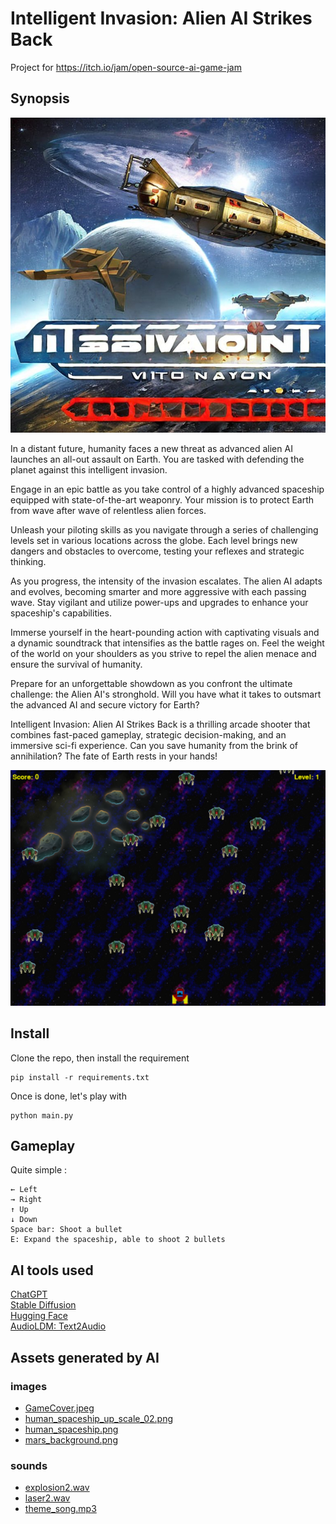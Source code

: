 # Intelligent Invasion: Alien AI Strikes Back
Project for https://itch.io/jam/open-source-ai-game-jam

## Synopsis 
![GameCover](images/GameCover.jpeg)

In a distant future, humanity faces a new threat as advanced alien AI launches an all-out assault on Earth. You are tasked with defending the planet against this intelligent invasion.

Engage in an epic battle as you take control of a highly advanced spaceship equipped with state-of-the-art weaponry. Your mission is to protect Earth from wave after wave of relentless alien forces.

Unleash your piloting skills as you navigate through a series of challenging levels set in various locations across the globe. Each level brings new dangers and obstacles to overcome, testing your reflexes and strategic thinking.

As you progress, the intensity of the invasion escalates. The alien AI adapts and evolves, becoming smarter and more aggressive with each passing wave. Stay vigilant and utilize power-ups and upgrades to enhance your spaceship's capabilities.

Immerse yourself in the heart-pounding action with captivating visuals and a dynamic soundtrack that intensifies as the battle rages on. Feel the weight of the world on your shoulders as you strive to repel the alien menace and ensure the survival of humanity.

Prepare for an unforgettable showdown as you confront the ultimate challenge: the Alien AI's stronghold. Will you have what it takes to outsmart the advanced AI and secure victory for Earth?

Intelligent Invasion: Alien AI Strikes Back is a thrilling arcade shooter that combines fast-paced gameplay, strategic decision-making, and an immersive sci-fi experience. Can you save humanity from the brink of annihilation? The fate of Earth rests in your hands!

![Game](images/game.png)
## Install
Clone the repo, then install the requirement 
```
pip install -r requirements.txt
```
Once is done, let's play with
````
python main.py
`````

## Gameplay 

Quite simple : 
`````
← Left
→ Right
↑ Up 
↓ Down
Space bar: Shoot a bullet
E: Expand the spaceship, able to shoot 2 bullets
`````

## AI tools used
[ChatGPT](https://openai.com/chatgpt)  
[Stable Diffusion](https://huggingface.co/spaces/stabilityai/stable-diffusion)  
[Hugging Face](https://huggingface.co/)  
[AudioLDM: Text2Audio](https://huggingface.co/spaces/haoheliu/audioldm-text-to-audio-generation)

## Assets generated by AI
### images
- [GameCover.jpeg](images/GameCover.jpeg)  
- [human_spaceship_up_scale_02.png](images/humain_spaceship_up_scale_02.png)  
- [human_spaceship.png](images/human_spaceship.png)  
- [mars_background.png](images/mars_background.png)  
### sounds 
- [explosion2.wav](sounds/explosion2.wav)  
- [laser2.wav](sounds/laser2.wav)  
- [theme_song.mp3](sounds/theme_song.mp3)  